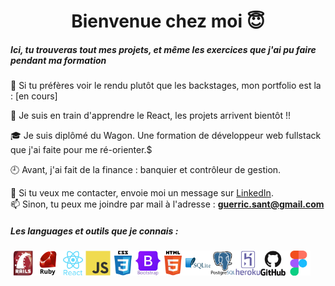 
<h1 align="center">Bienvenue chez moi 😇</h1>

<h5>Ici, tu trouveras tout mes projets, et même les exercices que j'ai pu faire pendant ma formation</h5>

👀 Si tu préfères voir le rendu plutôt que les backstages, mon portfolio est la : [en cours]

🌱 Je suis en train d'apprendre le React, les projets arrivent bientôt !!

🎓 Je suis diplômé du Wagon. Une formation de développeur web fullstack que j'ai faite pour me ré-orienter.$

🕘 Avant, j'ai fait de la finance : banquier et contrôleur de gestion.

💬 Si tu veux me contacter, envoie moi un message sur [LinkedIn](www.linkedin.com/in/guerric-sant).</br>
📫 Sinon, tu peux me joindre par mail à l'adresse : **guerric.sant@gmail.com**

<h5>Les languages et outils que je connais :</h5>
<div display="flex">
<img src="https://github.com/devicons/devicon/blob/master/icons/rails/rails-original-wordmark.svg" alt="Logo Ruby on Rails" width="40" height="40"><img src="https://github.com/devicons/devicon/blob/master/icons/ruby/ruby-original-wordmark.svg" alt="Logo Ruby" width="40" height="40"><img src="https://github.com/devicons/devicon/blob/master/icons/react/react-original-wordmark.svg" alt="Logo React" width="40" height="40"><img src="https://github.com/devicons/devicon/blob/master/icons/javascript/javascript-original.svg" alt="Logo JavaScript" width="40" height="40"><img src="https://github.com/devicons/devicon/blob/master/icons/css3/css3-original-wordmark.svg" alt="Logo CSS3" width="40" height="40"><img src="https://github.com/devicons/devicon/blob/master/icons/bootstrap/bootstrap-original-wordmark.svg" alt="Logo HTML5" width="40" height="40"><img src="https://github.com/devicons/devicon/blob/master/icons/html5/html5-original-wordmark.svg" alt="Logo Bootstrap" width="40" height="40"><img src="https://github.com/devicons/devicon/blob/master/icons/sqlite/sqlite-original-wordmark.svg" alt="Logo SQLite" width="40" height="40"><img src="https://github.com/devicons/devicon/blob/master/icons/postgresql/postgresql-original-wordmark.svg" alt="Logo PostgreSQL" width="40" height="40"><img src="https://github.com/devicons/devicon/blob/master/icons/heroku/heroku-original-wordmark.svg" alt="Logo Heroku" width="40" height="40"><img src="https://github.com/devicons/devicon/blob/master/icons/github/github-original-wordmark.svg" alt="Logo GitHub" width="40" height="40"><img src="https://github.com/devicons/devicon/blob/master/icons/figma/figma-original.svg" alt="Logo Figma" width="40" height="40">
</div>

<!--
**GuerricSa/GuerricSa** is a ✨ _special_ ✨ repository because its `README.md` (this file) appears on your GitHub profile.

Here are some ideas to get you started:

- 🔭 I’m currently working on ...
- 🌱 I’m currently learning ...
- 👯 I’m looking to collaborate on ...
- 🤔 I’m looking for help with ...
- 💬 Ask me about ...
- 📫 How to reach me: ...
- 😄 Pronouns: ...
- ⚡ Fun fact: ...
-->
